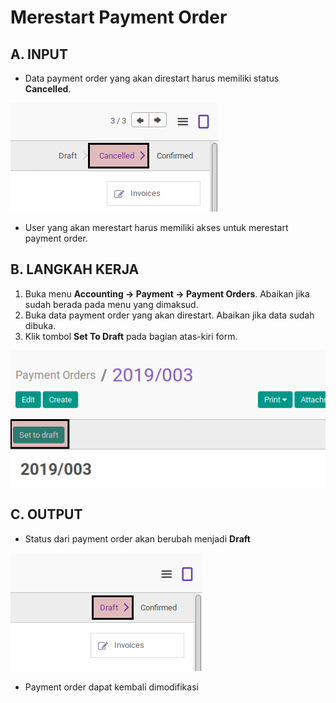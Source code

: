 # Merestart Payment Order

## A. INPUT

* Data payment order yang akan direstart harus memiliki status **Cancelled**.

![](../../img/payment-order/status-cancel.png)

* User yang akan merestart harus memiliki akses untuk merestart payment order.

## B. LANGKAH KERJA

1. Buka menu **Accounting -> Payment -> Payment Orders**. Abaikan jika sudah berada
pada menu yang dimaksud.
2. Buka data payment order yang akan direstart. Abaikan jika data sudah dibuka.
3. Klik tombol **Set To Draft** pada bagian atas-kiri form.

![](../../img/payment-order/tombol-restart.png)

## C. OUTPUT

* Status dari payment order akan berubah menjadi **Draft**

![](../../img/payment-order/status-draft.png)

* Payment order dapat kembali dimodifikasi
